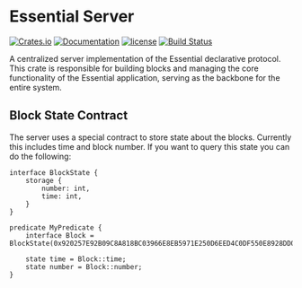 # Essential Server
[![Crates.io][crates-badge]][crates-url]
[![Documentation][docs-badge]][docs-url]
[![license][apache-badge]][apache-url]
[![Build Status][actions-badge]][actions-url]

[crates-badge]: https://img.shields.io/crates/v/essential-server.svg
[crates-url]: https://crates.io/crates/essential-server
[docs-badge]: https://docs.rs/essential-server/badge.svg
[docs-url]: https://docs.rs/essential-server
[apache-badge]: https://img.shields.io/badge/license-APACHE-blue.svg
[apache-url]: LICENSE
[actions-badge]: https://github.com/essential-contributions/essential-server/workflows/ci/badge.svg
[actions-url]:https://github.com/essential-contributions/essential-server/actions

A centralized server implementation of the Essential declarative protocol. This crate is responsible for building blocks and managing the core functionality of the Essential application, serving as the backbone for the entire system.

## Block State Contract
The server uses a special contract to store state about the blocks. Currently this includes time and block number.
If you want to query this state you can do the following:
```pint
interface BlockState {
    storage {
        number: int,
        time: int,
    }
}

predicate MyPredicate {
    interface Block = BlockState(0x920257E92B09C8A818BC03966E8EB5971E250D6EED4C0DF550E8928DD048E859);

    state time = Block::time;
    state number = Block::number;
}
```